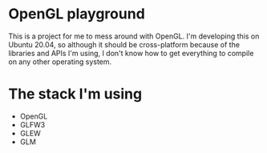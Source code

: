 # OpenGL playground
This is a project for me to mess around with OpenGL.
I'm developing this on Ubuntu 20.04, so although it should
be cross-platform because of the libraries and APIs I'm using, I don't know
how to get everything to compile on any other operating system.

# The stack I'm using
- OpenGL
- GLFW3
- GLEW
- GLM
